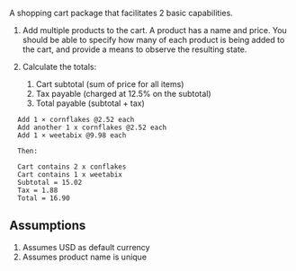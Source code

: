 A shopping cart package that facilitates 2 basic capabilities.

1. Add multiple products to the cart. A product has a name and price. You should be able to specify how many of each product is being added to the cart, and provide a means to observe the resulting state.

2. Calculate the totals:
   1. Cart subtotal (sum of price for all items)
   2. Tax payable (charged at 12.5% on the subtotal)
   3. Total payable (subtotal + tax)
   

```
  Add 1 × cornflakes @2.52 each
  Add another 1 x cornflakes @2.52 each
  Add 1 × weetabix @9.98 each
  
  Then: 
  
  Cart contains 2 x conflakes
  Cart contains 1 x weetabix
  Subtotal = 15.02
  Tax = 1.88
  Total = 16.90
```

## Assumptions
1. Assumes USD as default currency 
2. Assumes product name is unique
